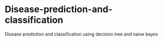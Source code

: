 # Disease-prediction-and-classification
Disease prediction and classification using decision tree and naive bayes
